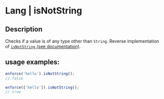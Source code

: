 # Lang | isNotString

## Description
Checks if a value is of any type other than `String`.
Reverse implementation of [`isNotString` (see documentation)](../isNotString/README.md).

## usage examples:

```js
enforce('hello').isNotString();
// false
```

```js
enforce(['hello']).isNotString();
// true
```
